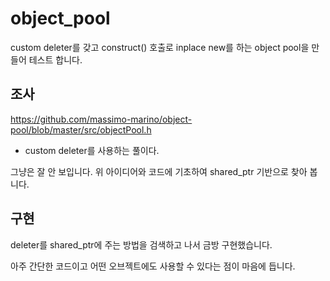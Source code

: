 # object_pool 

custom deleter를 갖고 construct() 호출로 inplace new를 하는 object pool을 만들어 
테스트 합니다. 

## 조사 

https://github.com/massimo-marino/object-pool/blob/master/src/objectPool.h
- custom deleter를 사용하는 풀이다. 

그냥은 잘 안 보입니다. 위 아이디어와 코드에 기초하여 shared_ptr 기반으로 찾아 봅니다. 

## 구현 

deleter를 shared_ptr에 주는 방법을 검색하고 나서 금방 구현했습니다. 

아주 간단한 코드이고 어떤 오브젝트에도 사용할 수 있다는 점이 마음에 듭니다. 





